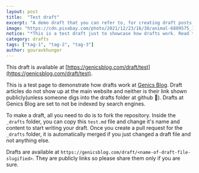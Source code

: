 ```yaml
---
layout: post
title:  "Test draft"
excerpt: "A demo draft that you can refer to, for creating draft posts at Genics Blog."
image: "https://cdn.pixabay.com/photo/2021/12/23/16/38/animal-6889575_1280.jpg"
notice: "*This is a test draft just to showcase how drafts work. Read the docs about drafts first.*"
category: drafts
tags: ["tag-1", "tag-2", "tag-3"]
author: gouravkhunger
---
```


This draft is available at [https://genicsblog.com/draft/test](https://genicsblog.com/draft/test).

This is a test page to demonstrate how drafts work at [Genics Blog](https://genicsblog.com). Draft articles do not show up at the main website and neither is their link shown publicly(unless someone digs into the drafts folder at github 👀). Drafts at Genics Blog are set to not be indexed by search engines.

To make a draft, all you need to do is to fork the repository. Inside the `_drafts` folder, you can copy this `test.md` file and change it's name and content to start writing your draft. Once you create a pull request for the `_drafts` folder, it is automatically merged if you just changed a draft file and not anything else.

Drafts are available at `https://genicsblog.com/draft/<name-of-draft-file-slugified>`. They are publicly links so please share them only if you are sure.
